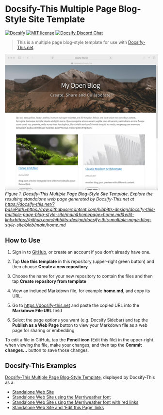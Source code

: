 # Docsify-This Multiple Page Blog-Style Site Template

[![Docsify](https://img.shields.io/npm/v/docsify?label=docsify)](https://docsify.js.org/)
[![MIT license](https://img.shields.io/badge/License-MIT-blue.svg)](https://github.com/hibbitts-design/docsify-open-course-starter-kit/blob/main/LICENSE)
<a href="https://discord.gg/zT8eS8ZG">
    <img src="https://img.shields.io/badge/chat-on%20discord-7289DA.svg" alt="Docsify Discord Chat" />
</a>

> This is a multiple page blog-style template for use with [Docsify-This.net](https://docsify-this.net/#/).

![ Docsify-This Multiple Page Blog-Style Site Template](screenshot.png)
_Figure 1. Docsify-This Multiple Page Blog-Style Site Template. Explore the resulting standalone web page generated by Docsify-This.net at https://docsify-this.net/?basePath=https://raw.githubusercontent.com/hibbitts-design/docsify-this-multiple-page-blog-style-site/main&homepage=home.md&edit-link=https://github.com/hibbitts-design/docsify-this-multiple-page-blog-style-site/blob/main/home.md_

How to Use
---

1. Sign in to [GitHub](https://github.com), or create an account if you don’t already have one.

2. Tap **Use this template** in this repository (upper-right green button) and then choose **Create a new repository**

3. Choose the name for your new repository to contain the files and then tap **Create repository from template**

4. View an included Markdown file, for example **home.md**, and copy its URL.

5. Go to https://docsify-this.net and paste the copied URL into the **Markdown File URL** field

6. Select the page options you want (e.g. Docsify Sidebar) and tap the **Publish as a Web Page** button to view your Markdown file as a web page for sharing or embedding

To edit a file in GitHub, tap the **Pencil icon** (Edit this file) in the upper-right when viewing the file, make your changes, and then tap the **Commit changes...** button to save those changes.  

Docsify-This Examples
---

[Docsify-This Multiple Page Blog-Style Template](https://github.com/hibbitts-design/docsify-this-multiple-page-blog-style-site), displayed by Docsify-This as a:  
* [Standalone Web Site](https://docsify-this.net/?basePath=https://raw.githubusercontent.com/hibbitts-design/docsify-this-multiple-page-blog-style-site/main&homepage=home.md)
* [Standalone Web Site using the Merriweather font](https://docsify-this.net/?basePath=https://raw.githubusercontent.com/hibbitts-design/docsify-this-multiple-page-blog-style-site/main&homepage=home.md&font-family=Merriweather,Georgia,serif)
* [Standalone Web Site using the Merriweather font with red links](https://docsify-this.net/?basePath=https://raw.githubusercontent.com/hibbitts-design/docsify-this-multiple-page-blog-style-site/main&homepage=home.md&font-family=Merriweather,Georgia,serif&link-color=CC0000)
* [Standalone Web Site and 'Edit this Page' links](https://docsify-this.net/?basePath=https://raw.githubusercontent.com/hibbitts-design/docsify-this-multiple-page-blog-style-site/main&homepage=home.md&edit-link=https://github.com/hibbitts-design/docsify-this-multiple-page-blog-style-site/blob/main/home.md)
